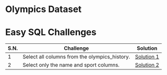 # Olympics Dataset

# Easy SQL Challenges

| S.N. | Challenge                                     | Solution                           |
| ---- | --------------------------------------------- | ---------------------------------- |
| 1    | Select all columns from the olympics_history. | [Solution 1](/easy/solution_1.sql) |
| 2    | Select only the name and sport columns.       | [Solution 2](/easy/solution_2.sql) |
